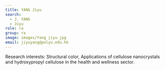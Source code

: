 ```yaml
---
title: YANG Jiyu
search:
  - J. YANG
  - Jiyu
role: ra
group: ra
image: images/Yang jiyu.jpg
email: jiyuyang@polyu.edu.hk
---
```


Research interests: Structural color, Applications of cellulose nanocrystals and hydroxypropyl cellulose in the health and wellness sector.

